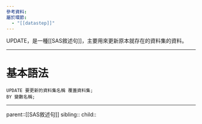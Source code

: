 ```yaml
---
參考資料: 
屬於環節:
  - "[[datastep]]"
---
```

UPDATE，是一種[[SAS敘述句]]，主要用來更新原本就存在的資料集的資料。
- - -
# 基本語法
```SAS
UPDATE 要更新的資料集名稱 覆蓋資料集;
BY 變數名稱;
```
- - -
parent::[[SAS敘述句]]
sibling::
child::